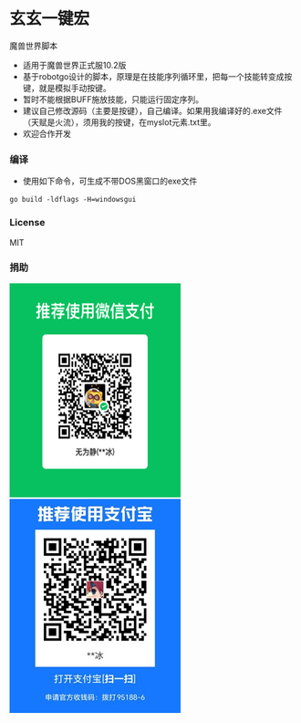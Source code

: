 # 玄玄一键宏
魔兽世界脚本
- 适用于魔兽世界正式服10.2版
- 基于robotgo设计的脚本，原理是在技能序列循环里，把每一个技能转变成按键，就是模拟手动按键。
- 暂时不能根据BUFF施放技能，只能运行固定序列。
- 建议自己修改源码（主要是按键），自己编译。如果用我编译好的.exe文件（天赋是火流），须用我的按键，在myslot元素.txt里。
- 欢迎合作开发
### 编译
- 使用如下命令，可生成不带DOS黑窗口的exe文件
```
go build -ldflags -H=windowsgui
```

### License
MIT

### 捐助
![](https://github.com/iamiceice/xuanxuan/blob/main/donate/mm.png)
![](https://github.com/iamiceice/xuanxuan/blob/main/donate/22.jpg)
